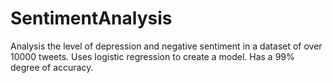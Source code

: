 # SentimentAnalysis
Analysis the level of depression and negative sentiment in a dataset of over 10000 tweets.
Uses logistic regression to create a model.
Has a 99% degree of accuracy.
